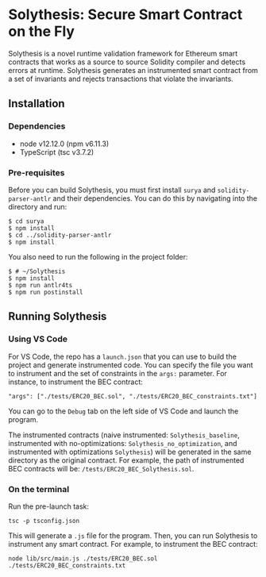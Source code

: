 # Solythesis: Secure Smart Contract on the Fly

Solythesis is a novel runtime validation framework for Ethereum smart contracts that works as a source to source Solidity compiler and detects errors at runtime. Solythesis generates an instrumented smart contract from a set of invariants and rejects transactions that violate the invariants.

## Installation

### Dependencies
* node v12.12.0 (npm v6.11.3)
* TypeScript (tsc v3.7.2)

### Pre-requisites
Before you can build Solythesis, you must first install `surya` and `solidity-parser-antlr` and their dependencies. You can do this by navigating into the directory and run:
```
$ cd surya
$ npm install
$ cd ../solidity-parser-antlr
$ npm install 
```

You also need to run the following in the project folder:
```
$ # ~/Solythesis
$ npm install
$ npm run antlr4ts
$ npm run postinstall
```

## Running Solythesis
### Using VS Code
For VS Code, the repo has a `launch.json` that you can use to build the project and generate instrumented code. You can specify the file you want to instrument and the set of constraints in the `args:` parameter. For instance, to instrument the BEC contract:
```
"args": ["./tests/ERC20_BEC.sol", "./tests/ERC20_BEC_constraints.txt"]
```

You can go to the `Debug` tab on the left side of VS Code and launch the program. 

The instrumented contracts (naive instrumented: `Solythesis_baseline`, instrumented with no-optimizations: `Solythesis_no_optimization`, and instrumented with optimizations `Solythesis`) will be generated in the same directory as the original contract. For example, the path of instrumented BEC contracts will be: `/tests/ERC20_BEC_Solythesis.sol`. 

### On the terminal

Run the pre-launch task:
```
tsc -p tsconfig.json
```

This will generate a `.js` file for the program. Then, you can run Solythesis to instrument any smart contract. For example, to instrument the BEC contract:
```
node lib/src/main.js ./tests/ERC20_BEC.sol ./tests/ERC20_BEC_constraints.txt
```
